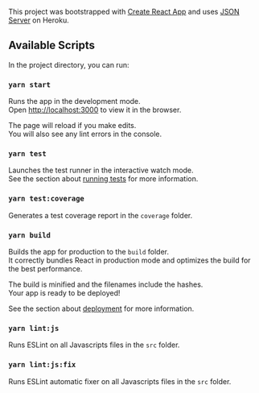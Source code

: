 This project was bootstrapped with [Create React App](https://github.com/facebook/create-react-app) and uses [JSON Server](https://company-json.herokuapp.com/) on Heroku.

## Available Scripts

In the project directory, you can run:

### `yarn start`

Runs the app in the development mode.<br />
Open [http://localhost:3000](http://localhost:3000) to view it in the browser.

The page will reload if you make edits.<br />
You will also see any lint errors in the console.

### `yarn test`

Launches the test runner in the interactive watch mode.<br />
See the section about [running tests](https://facebook.github.io/create-react-app/docs/running-tests) for more information.

### `yarn test:coverage`

Generates a test coverage report in the `coverage` folder.

### `yarn build`

Builds the app for production to the `build` folder.<br />
It correctly bundles React in production mode and optimizes the build for the best performance.

The build is minified and the filenames include the hashes.<br />
Your app is ready to be deployed!

See the section about [deployment](https://facebook.github.io/create-react-app/docs/deployment) for more information.

### `yarn lint:js`

Runs ESLint on all Javascripts files in the `src` folder.

### `yarn lint:js:fix`

Runs ESLint automatic fixer on all Javascripts files in the `src` folder.